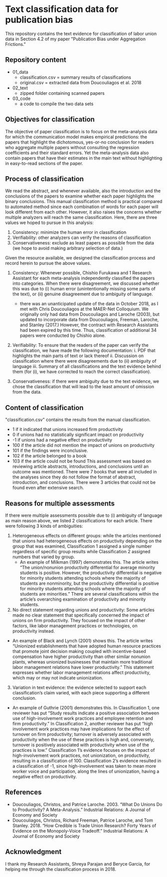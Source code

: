 # Text classification data for publication bias

This repository contains the text evidence for classification of labor union data in Section 4.2 of my paper "Publication Bias under Aggregation Frictions." 

## Repository content
- 01_data
  - classification.csv = summary results of classifications
  - original.csv = extracted data from Doucouliagos et al. 2018
- 02_text
  - zipped folder containing scanned papers
- 03_code
  - a code to compile the two data sets
  
## Objectives for classification
The objective of paper classification is to focus on the meta-analysis data for which the communication model makes empirical predictions: the papers that highlight the dichotomous, yes-or-no conclusion for readers who aggregate multiple papers without consulting the regression coefficients and their standard errors. Yet the meta-analysis data also contain papers that have their estimates in the main text without highlighting in easy-to-read sections of the paper. 

## Process of classification
We read the abstract, and whenever available, also the introduction and the conclusions of the papers to examine whether each paper highlights the binary conclusions. This manual classification method is practical compared to automated method since each combination of words for each paper will look different from each other. However, it also raises the concerns whether multiple analyzers will reach the same classification. Here, there are three values we hoped to pursue in this analysis:
1.	Consistency: minimize the human error in classification
2.	Verifiability: other analyzers can verify the reasons of classification
3.	Conservativeness: exclude as least papers as possible from the data (we hope to avoid making arbitrary selection of data.)

Given the resource available, we designed the classification process and record herein to pursue the above values.
1. Consistency: Whenever possible, Chishio Furukawa and 1 Research Assistant for each meta-analysis independently classified the papers into categories. When there were disagreement, we discussed whether this was due to (i) human error (unintentionally missing some parts of the text), or (ii) genuine disagreement due to ambiguity of language.
   - there was an unanticipated update of the data in October 2018, as I met with Chris Doucouliagos at the MAER-Net Colloquium. We originally only had data from Doucouliagos and Laroche (2003), but updated to incorporate data from Doucouliagos, Freeman, Laroche, and Stanley (2017.) However, the contract with Research Assistants had been expired by this time. Thus, classification of additional 34 papers were conducted by Chishio alone.

2. Verifiability: To ensure that the readers of the paper can verify the classification, we have made the following documentation:
   i.	PDF that highlights the main parts of text or lack thereof
   ii.	Discussion on classification where there were disagreements due to (ii) ambiguity of language
   iii.	Summary of all classifications and the text evidence behind them (for (i), we have corrected to reach the correct classification).
3.  Conservativeness: if there were ambiguity due to the text evidence, we chose the classification that will lead to the least amount of omission from the data.

## Content of classification
"classification.csv" contains the results from the manual classification. 
-	1 if it indicated that unions increased firm productivity
-	0 if unions had no statistically significant impact on productivity
-	-1 if unions had a negative effect on productivity
-	100 if the article did not mention the impact of unions on productivity
-	101 if the findings were inconclusive.
- 102 if the article belonged to a book
- 103 if the article could not be found
This assessment was based on reviewing article abstracts, introductions, and conclusions until an outcome was mentioned. There were 7 books that were all included in the analyses since they do not follow the format of abstract, introduction, and conclusions. There were 3 articles that could not be found even after extensive search.

## Reasons for multiple assessments
If there were multiple assessments possible due to (i) ambiguity of language as main reason above, we listed 2 classifications for each article. There were following 3 kinds of ambiguities:
1. Heterogeneous effects on different groups: while the articles mentioned that unions had heterogeneous effects on productivity depending on the group that was examined, Classification 1 assigned a single number regardless of specific group results while Classification 2 assigned numbers that varied by group.
   - An example of Milkman (1997) demonstrates this. The article writes “The union/nonunion productivity differential for average minority students is positive. However, the productivity differential is negative for minority students attending schools where the majority of students are nonminority, but the productivity differential is positive for minority students attending schools where the majority of students are minorities.” There are several classifications within the article’s overarching examination of productivity and minority students.
2.	No direct statement regarding unions and productivity: Some articles made no clear statement that specifically concerned the impact of unions on firm productivity. They focused on the impact of other factors, like labor management practices or technologies, on productivity instead.
   - An example of Black and Lynch (2001) shows this. The article writes “Unionized establishments that have adopted human resource practices that promote joint decision making coupled with incentive-based compensation have higher productivity than other similar nonunion plants, whereas unionized businesses that maintain more traditional labor management relations have lower productivity.” This statement expresses whether labor management relations affect productivity, which may or may not indicate unionization.
3.	Variation in text evidence: the evidence selected to support each classification’s claim varied, with each piece supporting a different conclusion.
   - An example of Guthrie (2001) demonstrates this. In Classification 1, one reviewer has put “Study results indicate a positive association between use of high-involvement work practices and employee retention and firm productivity.” In Classification 2, another reviewer has put “high involvement work practices may have implications for the effect of turnover on firm productivity; turnover is adversely associated with productivity when the use of these practices is high and, conversely, turnover is positively associated with productivity when use of the practices is low.” Classification 1’s evidence focuses on the impact of high-involvement work practices, not unionization, on productivity, resulting in a classification of 100. Classification 2’s evidence resulted in a classification of -1, since high-involvement was taken to mean more worker voice and participation, along the lines of unionization, having a negative effect on productivity.

## References
- Doucouliagos, Christos, and Patrice Laroche. 2003. “What Do Unions Do to Productivity? A Meta-Analysis.” Industrial Relations: A Journal of Economy and Society
- Doucouliagos, Christos, Richard Freeman, Patrice Laroche, and Tom Stanley. 2018. “How Credible is Trade Union Research? Forty Years of Evidence on the Monopoly-Voice Tradeoff.” Industrial Relations: A Journal of Economy and Society

## Acknowledgment
I thank my Research Assistants, Shreya Parajan and Beryce Garcia, for helping me through the classification process in 2018.

